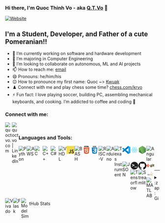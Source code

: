 ### Hi there, I'm Quoc Thinh Vo - aka [Q.T.Vo](https://quoctvo.com) 👋

[![Website](https://img.shields.io/website?label=QuocTVo.com&style=for-the-badge&url=https%3A%2F%2Fquoctvo.com)](https://quoctvo.com)

## I'm a Student, Developer, and Father of a cute Pomeranian!!

- 🔭 I’m currently working on software and hardware development
- 🌱 I’m majoring in Computer Engineering
- 👯 I’m looking to collaborate on autonomous, ML and AI projects
- 📫 How to reach me: [email](mailto:contact@quoctvo.com)
- 😄 Pronouns: he/him/his
- 😉 How to pronounce my first name: Quoc ~> [Kwuak](https://www.howtopronounce.com/quoc/5104800)
- ♟️   Connect with me and play chess some time? [chess.com/krvo](https://www.chess.com/stats/live/blitz/karimvo)
- ⚡ Fun fact: I love playing soccer, building PC, assembling mechanical keyboards, and cooking. I’m addicted to coffee and coding 🥰

### Connect with me:

[<img align="left" alt="quoctvo.com" width="22px" src="https://user-images.githubusercontent.com/72519491/135137364-e0aff4fe-e622-4a0f-b0c2-98f4f7446009.png" />][website]
[<img align="left" alt="quoctvo | LinkedIn" width="22px" src="https://user-images.githubusercontent.com/72519491/135136842-2dc4f2a3-f91d-4e20-9578-c1457fa65007.png" />][linkedin]

<br />

### Languages and Tools:

<img align="left" alt="Python" width="26px" src="https://user-images.githubusercontent.com/72519491/135126715-2762c4f9-1800-457a-a7f8-97cbe7f420eb.png" />
<img align="left" alt="AWS" width="26px" src="https://user-images.githubusercontent.com/72519491/135134027-9b716515-71df-428b-9612-b0c24e60bac3.png" />
<img align="left" alt="C" width="26px" src="https://user-images.githubusercontent.com/72519491/135127000-8b4c5cfa-2656-49f7-9d24-1637d0d807f2.png" />
<img align="left" alt="C++" width="26px" src="https://user-images.githubusercontent.com/72519491/135130011-bf05b328-4d7c-4bc8-b6e9-f7ee9d7bd4a6.png" />
<img align="left" alt="C#" width="26px" src="https://user-images.githubusercontent.com/72519491/135131569-3074f508-04a6-4a0b-a830-bcf46a7275b9.png" />
<img align="left" alt="VHDL" width="26px" src="https://user-images.githubusercontent.com/72519491/135129826-26f207ea-5439-4cd7-8684-b78c55a4af92.png" />
<img align="left" alt="JavaScript" width="26px" src="https://raw.githubusercontent.com/github/explore/80688e429a7d4ef2fca1e82350fe8e3517d3494d/topics/javascript/javascript.png" />
<img align="left" alt="BASH" width="26px" src="https://user-images.githubusercontent.com/72519491/135131775-3b2d0483-071e-4450-8acd-a57bd1ad194e.png" />
<img align="left" alt="HTML5" width="26px" src="https://raw.githubusercontent.com/github/explore/80688e429a7d4ef2fca1e82350fe8e3517d3494d/topics/html/html.png" />
<img align="left" alt="CSS3" width="26px" src="https://raw.githubusercontent.com/github/explore/80688e429a7d4ef2fca1e82350fe8e3517d3494d/topics/css/css.png" />
<img align="left" alt="RISC-V" width="26px" src="https://user-images.githubusercontent.com/72519491/135130420-4d88bc2c-43f9-45d6-9790-aa925067ff74.png" />
<img align="left" alt="Arduino" width="26px" src="https://user-images.githubusercontent.com/72519491/135131839-38f7e848-5636-4d8b-b13d-74c88f45361b.png" />
<img align="left" alt="Texas Instrument" width="26px" src="https://user-images.githubusercontent.com/72519491/135132177-cc5c68b6-faf4-4917-9534-efb52ade1f6f.png" />
<img align="left" alt="Visual Studio Code" width="26px" src="https://raw.githubusercontent.com/github/explore/80688e429a7d4ef2fca1e82350fe8e3517d3494d/topics/visual-studio-code/visual-studio-code.png" />
<img align="left" alt="React" width="26px" src="https://raw.githubusercontent.com/github/explore/80688e429a7d4ef2fca1e82350fe8e3517d3494d/topics/react/react.png" />
<img align="left" alt="Node.js" width="26px" src="https://raw.githubusercontent.com/github/explore/80688e429a7d4ef2fca1e82350fe8e3517d3494d/topics/nodejs/nodejs.png" />
<img align="left" alt="Angular" width="26px" src="https://user-images.githubusercontent.com/72519491/135130806-bcf94b85-d1b3-4046-987e-38630813fb15.png" />


<br /><br />

<img align="left" alt="JSON" width="26px" src="https://user-images.githubusercontent.com/72519491/135134995-a73a723d-fb36-409f-a160-cdad79649b0d.png" />
<img align="left" alt="Terminal" width="26px" src="https://raw.githubusercontent.com/github/explore/80688e429a7d4ef2fca1e82350fe8e3517d3494d/topics/terminal/terminal.png" />
<img align="left" alt="GitHub" width="26px" src="https://raw.githubusercontent.com/github/explore/78df643247d429f6cc873026c0622819ad797942/topics/github/github.png" />
<img align="left" alt="Git" width="26px" src="https://raw.githubusercontent.com/github/explore/80688e429a7d4ef2fca1e82350fe8e3517d3494d/topics/git/git.png" />
<img align="left" alt="Tensorflow" width="26px" src="https://user-images.githubusercontent.com/72519491/135135992-5c21e9d3-aad4-4009-acc3-c31203721ceb.png" />
<img align="left" alt="Streamlit" width="26px" src="https://user-images.githubusercontent.com/72519491/135136044-a9be41ac-eaba-4026-ab02-eab78219253d.png" />
<img align="left" alt="MySQL" width="26px" src="https://raw.githubusercontent.com/github/explore/80688e429a7d4ef2fca1e82350fe8e3517d3494d/topics/mysql/mysql.png" />
<img align="left" alt="MATLAB" width="26px" src="https://user-images.githubusercontent.com/72519491/135136111-9f572c48-ece6-44d5-abe3-c6666e99a76d.png" />
<img align="left" alt="Vivado" width="26px" src="https://user-images.githubusercontent.com/72519491/135136387-b02e6081-44fe-4e14-b9e7-3d76cbaf097e.png" />
<img align="left" alt="Flask" width="26px" src="https://user-images.githubusercontent.com/72519491/135131046-00185448-55e5-4132-85cc-7b53ec2bf50f.png" />
<img align="left" alt="ModelSim" width="26px" src="https://user-images.githubusercontent.com/72519491/135132336-5cbba288-4db3-4b0d-82bb-828b7d779236.png" />

<br />

---


<details>
  <summary>:zap: GitHub Stats</summary>

  <img align="left" alt="qtvo93's GitHub Stats" src="https://github-readme-stats.vercel.app/api?username=qtvo93&show_icons=true&hide_border=true" />

</details>


[website]: https://quoctvo.com
[linkedin]: https://www.linkedin.com/in/qtvo93/

